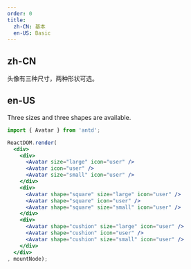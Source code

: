 ```yaml
---
order: 0
title:
  zh-CN: 基本
  en-US: Basic
---
```


## zh-CN

头像有三种尺寸，两种形状可选。

## en-US

Three sizes and three shapes are available.

````jsx
import { Avatar } from 'antd';

ReactDOM.render(
  <div>
    <div>
      <Avatar size="large" icon="user" />
      <Avatar icon="user" />
      <Avatar size="small" icon="user" />
    </div>
    <div>
      <Avatar shape="square" size="large" icon="user" />
      <Avatar shape="square" icon="user" />
      <Avatar shape="square" size="small" icon="user" />
    </div>
    <div>
      <Avatar shape="cushion" size="large" icon="user" />
      <Avatar shape="cushion" icon="user" />
      <Avatar shape="cushion" size="small" icon="user" />
    </div>
  </div>
, mountNode);
````

<style>
#components-avatar-demo-basic .ant-avatar {
  margin-top: 16px;
  margin-right: 16px;
}
</style>
